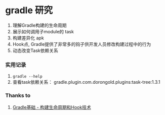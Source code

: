 # gradle  研究

1. 理解Gradle构建的生命周期
2. 展示如何调用子module的 task
3. 构建差异化 apk
4. Hook点, Gradle提供了非常多的钩子供开发人员修改构建过程中的行为
5. 动态改变Task依赖关系

### 实用记录
1. `gradle --help`
2. 查看task依赖关系： gradle.plugin.com.dorongold.plugins:task-tree:1.3.1

### Thanks to
1. [Gradle基础 - 构建生命周期和Hook技术](https://www.jianshu.com/p/0acdb31eef2d)